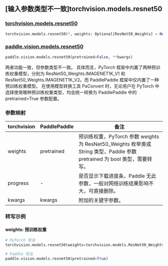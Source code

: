 ## [输入参数类型不一致]torchvision.models.resnet50

### [torchvision.models.resnet50](https://pytorch.org/vision/stable/models/generated/torchvision.models.resnet50.html)

```python
torchvision.models.resnet50(*, weights: Optional[ResNet50_Weights] = None, progress: bool = True, **kwargs: Any)
```

### [paddle.vision.models.resnet50](https://www.paddlepaddle.org.cn/documentation/docs/zh/api/paddle/vision/models/resnet50_cn.html)

```python
paddle.vision.models.resnet50(pretrained=False, **kwargs)
```

两者功能一致，但参数类型不一致。 具体而言，PyTorch 框架中内置了两种预训练权重模型，分别为 ResNet50_Weights.IMAGENET1K_V1 和 ResNet50_Weights.IMAGENET1K_V2。而 PaddlePaddle 框架中仅内置了一种预训练权重模型。
在使用模型转换工具 PaConvert 时，无论用户在 PyTorch 中选择使用哪种预训练权重类型，均会统一转换为 PaddlePaddle 中的 pretrained=True 参数配置。

### 参数映射

| torchvision | PaddlePaddle | 备注 |
| ----------- | ------------ | ---- |
| weights     | pretrained   | 预训练权重，PyTorch 参数 weights 为 ResNet50_Weights 枚举类或 String 类型，Paddle 参数 pretrained 为 bool 类型，需要转写。|
| progress    | -            | 是否显示下载进度条，Paddle 无此参数，一般对网络训练结果影响不大，可直接删除。|
| kwargs      | kwargs       | 附加的关键字参数。|

### 转写示例
#### weights: 预训练权重
```python
# PyTorch 写法
torchvision.models.resnet50(weights=torchvision.models.ResNet50_Weights.DEFAULT)

# Paddle 写法
paddle.vision.models.resnet50(pretrained=True)
```
